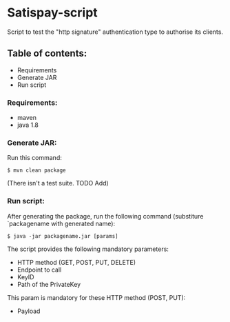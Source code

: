 # Satispay-script

Script to test the "http signature" authentication type to authorise its clients.

## Table of contents:
* Requirements
* Generate JAR
* Run script

### Requirements:

* maven
* java 1.8

### Generate JAR:

Run this command:
```
$ mvn clean package
```

(There isn't a test suite. TODO Add)

### Run script:

After generating the package, run the following command (substiture `packagename with generated name):
```
$ java -jar packagename.jar [params]
```

The script provides the following mandatory parameters:
* HTTP method (GET, POST, PUT, DELETE)
* Endpoint to call
* KeyID
* Path of the PrivateKey

This param is mandatory for these HTTP method (POST, PUT):
* Payload
